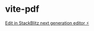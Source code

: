 # vite-pdf

[Edit in StackBlitz next generation editor ⚡️](https://stackblitz.com/~/github.com/nachomallavia/vite-pdf)